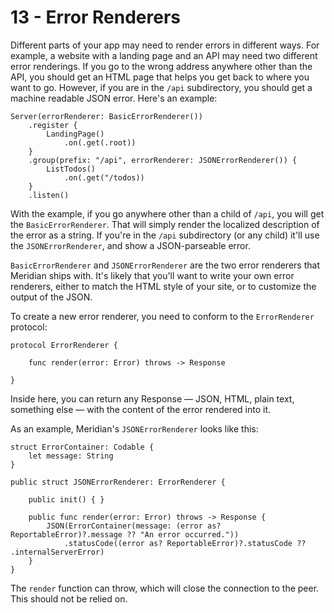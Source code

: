 # 13 - Error Renderers

Different parts of your app may need to render errors in different ways. For example, a website with a landing page and an API may need two different error renderings. If you go to the wrong address anywhere other than the API, you should get an HTML page that helps you get back to where you want to go. However, if you are in the `/api` subdirectory, you should get a machine readable JSON error. Here's an example:

    Server(errorRenderer: BasicErrorRenderer())
        .register {
            LandingPage()
                .on(.get(.root))
        }
        .group(prefix: "/api", errorRenderer: JSONErrorRenderer()) {
            ListTodos()
                .on(.get("/todos))
        }
        .listen()

With the example, if you go anywhere other than a child of `/api`, you will get the `BasicErrorRenderer`. That will simply render the localized description of the error as a string. If you're in the `/api` subdirectory (or any child) it'll use the `JSONErrorRenderer`, and show a JSON-parseable error.

`BasicErrorRenderer` and `JSONErrorRenderer` are the two error renderers that Meridian ships with. It's likely that you'll want to write your own error renderers, either to match the HTML style of your site, or to customize the output of the JSON.

To create a new error renderer, you need to conform to the `ErrorRenderer` protocol:

    protocol ErrorRenderer {
    
        func render(error: Error) throws -> Response
    
    }

Inside here, you can return any Response — JSON, HTML, plain text, something else — with the content of the error rendered into it.

As an example, Meridian's `JSONErrorRenderer` looks like this:

    struct ErrorContainer: Codable {
        let message: String
    }
    
    public struct JSONErrorRenderer: ErrorRenderer {
    
        public init() { }
    
        public func render(error: Error) throws -> Response {
            JSON(ErrorContainer(message: (error as? ReportableError)?.message ?? "An error occurred."))
                .statusCode((error as? ReportableError)?.statusCode ?? .internalServerError)
        }
    }

The `render` function can throw, which will close the connection to the peer. This should not be relied on.